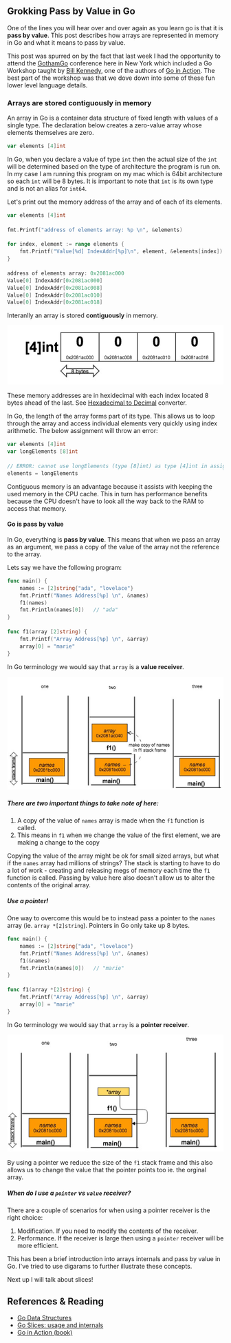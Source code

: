 ## Grokking Pass by Value in Go

One of the lines you will hear over and over again as you learn go is that it is **pass by value**. This post describes how arrays are represented in memory in Go and what it means to pass by value.

This post was spurred on by the fact that last week I had the opportunity to attend the [GothamGo](http://gothamgo.com/) conference here in New York which included a Go Workshop taught by [Bill Kennedy](http://www.goinggo.net/), one of the authors of [Go in Action](http://www.manning.com/ketelsen/). The best part of the workshop was that we dove down into some of these fun lower level language details. 

### Arrays are stored contiguously in memory
An array in Go is a container data structure of fixed length with values of a single type. The declaration below creates a zero-value array whose elements themselves are zero.

```go
var elements [4]int
```
In Go, when you declare a value of type `int` then the actual size of the `int` will be determined based on the type of architecture the program is run on. In my case I am running this program on my mac which is 64bit architecture so each `int` will be 8 bytes. It is important to note that `int` is its own type and is not an alias for `int64`. 

Let's print out the memory address of the array and of each of its elements. 
```go
var elements [4]int

fmt.Printf("address of elements array: %p \n", &elements)

for index, element := range elements {
	fmt.Printf("Value[%d] IndexAddr[%p]\n", element, &elements[index])
}

address of elements array: 0x2081ac000
Value[0] IndexAddr[0x2081ac000]
Value[0] IndexAddr[0x2081ac008]
Value[0] IndexAddr[0x2081ac010]
Value[0] IndexAddr[0x2081ac018]
```

Interanlly an array is stored **contiguously** in memory.

![](images/go_initialized_array.jpg)

These memory addresses are in hexidecimal with each index located 8 bytes ahead of the last. See [Hexadecimal to Decimal](http://www.binaryhexconverter.com/hex-to-decimal-converter) converter.

In Go, the length of the array forms part of its type. This allows us to loop through the array and access individual elements very quickly using index arithmetic. The below assignment will throw an error:

```go
var elements [4]int
var longElements [8]int

// ERROR: cannot use longElements (type [8]int) as type [4]int in assignment
elements = longElements		
```

Contiguous memory is an advantage because it assists with keeping the used memory in the CPU cache. This in turn has performance benefits because the CPU doesn't have to look all the way back to the RAM to access that memory.

#### Go is pass by value
In Go, everything is **pass by value**. This means that when we pass an array as an argument, we pass a copy of the value of the array not the reference to the array.

Lets say we have the following program:
```go
func main() {
	names := [2]string{"ada", "lovelace"}
	fmt.Printf("Names Address[%p] \n", &names)
	f1(names)
	fmt.Println(names[0])	// "ada"
}

func f1(array [2]string) {
	fmt.Printf("Array Address[%p] \n", &array)
	array[0] = "marie"
}
```
In Go terminology we would say that `array` is a **value receiver**.

![](images/call_stack_1.png)

##### There are two important things to take note of here: 
1. A copy of the value of `names` array is made when the `f1` function is called. <br/>
1. This means in `f1` when we change the value of the first element, we are making a change to the copy <br/>

Copying the value of the array might be ok for small sized arrays, but what if the `names` array had millions of strings? The stack is starting to have to do a lot of work - creating and releasing megs of memory each time the `f1` function is called. Passing by value here also doesn't allow us to alter the contents of the original array.

##### Use a pointer!
One way to overcome this would be to instead pass a pointer to the `names` array (ie. `array *[2]string`). Pointers in Go only take up 8 bytes. 

```go
func main() {
	names := [2]string{"ada", "lovelace"}
	fmt.Printf("Names Address[%p] \n", &names)
	f1(&names)
	fmt.Println(names[0])	// "marie"
}

func f1(array *[2]string) {
	fmt.Printf("Array Address[%p] \n", &array)
	array[0] = "marie"
}
```
In Go terminology we would say that `array` is a **pointer receiver**.

![](images/call_stack_2.png)

By using a pointer we reduce the size of the `f1` stack frame and this also allows us to change the value that the pointer points too ie. the orginal array.

##### When do I use a `pointer` vs `value` receiver?
There are a couple of scenarios for when using a pointer receiver is the right choice: <br/>
1. Modification. If you need to modify the contents of the receiver. <br/>
2. Performance. If the receiver is large then using a `pointer` receiver will be more efficient. <br/>

This has been a brief introduction into arrays internals and pass by value in Go. I've tried to use digarams to further illustrate these concepts. 

Next up I will talk about slices!

## References & Reading
* [Go Data Structures](http://research.swtch.com/godata)
* [Go Slices: usage and internals](http://blog.golang.org/go-slices-usage-and-internals)
* [Go in Action (book)](http://www.manning.com/ketelsen/)